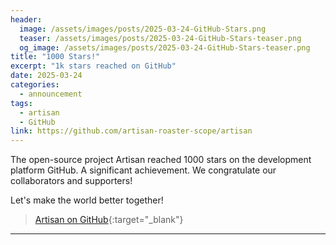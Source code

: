 ```yaml
---
header:
  image: /assets/images/posts/2025-03-24-GitHub-Stars.png
  teaser: /assets/images/posts/2025-03-24-GitHub-Stars-teaser.png
  og_image: /assets/images/posts/2025-03-24-GitHub-Stars-teaser.png
title: "1000 Stars!"
excerpt: "1k stars reached on GitHub"
date: 2025-03-24
categories:
  - announcement
tags: 
  - artisan
  - GitHub
link: https://github.com/artisan-roaster-scope/artisan
---
```


The open-source project Artisan reached 1000 stars on the development platform GitHub. A significant achievement. We congratulate our collaborators and supporters!

Let's make the world better together!

> [Artisan on GitHub](https://github.com/artisan-roaster-scope/artisan){:target="_blank"}
---